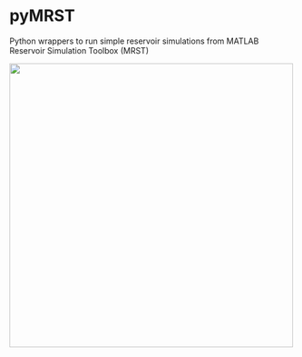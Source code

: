# pyMRST

Python wrappers to run simple reservoir simulations from MATLAB Reservoir Simulation Toolbox (MRST)

<div>
<img src="https://user-images.githubusercontent.com/51282928/109408566-7d209800-79bd-11eb-89b3-294343680217.png" width="500"/>
</div>

<!--

## Single-phase Fluid

### Water
Example inputs: 

* mu = 1 cp
* rho = 1000 kg/m3

Formula: 

* mu, rho = constant

```
FLUID1
water
1,1000
```
### Oil
Example inputs:

* mu = 1 cp
* rho_r = 850 kg/m3 (Reference rho @ reference pressure)
* pr = 200 bar (Reference pressure)
* c = 1e-3 1/bar (Fluid compressibility)

Formula:
* mu = constant
* rho(p) = rho_r * exp(c * (p - p_r))

```
FLUID1
oil
1,850,200,0.001
```

Example inputs for gas:

* mu0 = 5 cp (Viscosity at zero)
* rho_r = 850 kg/m3
* pr = 200 bar
* c = 1e-3 1/bar
* c_mu = 2e-3 1/bar (Viscosity coefficient)

Formula:
* mu(p) = mu0*  (1 + c_mu * (p - p_r))
* rho(p) = rho_r * exp(c * (p - p_r))

```
FLUID1
gas
5,850,200,0.001,0.002
```

<!--
Experimentations of MATLAB Reservoir Simulation Toolbox in Google Colab to port it with Python and utilize free GPUs for faster computation

<p align="center">
  <img src="https://user-images.githubusercontent.com/51282928/100498951-68ebb580-3198-11eb-95c7-87ed7c1e6e9c.png" width="700" />
</p>

<!--
Experimentations of MATLAB Reservoir Simulation Toolbox in Google Colab to port it with Python and utilize free GPUs for faster computation

### Successful:

Phase 1. Full codes and documentations are preserved in [Zenodo]()
* Use Google Colab to run a MATLAB (Octave) script of MRST simulation of five-spot waterflooding in SPE10 model.
* Optimizing the well placement by coupling the simulation with a Python optimizer, such as Bayesian optimization.

### On experimentation:
* Modifying the MRST script to use `gpuArray` so that the simulation can use the free GPU in Colab and speed up simulation.
* Using `Tensorflow Probability` to improve optimizations, powered by free GPU in Colab.
* Experimenting with various optimizers (`Scipy`, `Optuna`, `Platypus`, etc.) and multi-objective optimizers (`Pymoo`).

### Future:
* Well placement optimization for different scenarios (CO2, surfactant, and polymer injection)
